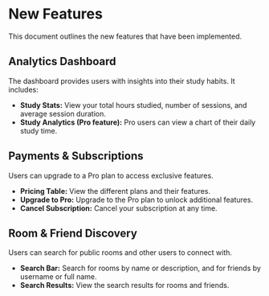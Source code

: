 # New Features

This document outlines the new features that have been implemented.

## Analytics Dashboard

The dashboard provides users with insights into their study habits. It includes:

- **Study Stats:** View your total hours studied, number of sessions, and average session duration.
- **Study Analytics (Pro feature):** Pro users can view a chart of their daily study time.

## Payments & Subscriptions

Users can upgrade to a Pro plan to access exclusive features.

- **Pricing Table:** View the different plans and their features.
- **Upgrade to Pro:** Upgrade to the Pro plan to unlock additional features.
- **Cancel Subscription:** Cancel your subscription at any time.

## Room & Friend Discovery

Users can search for public rooms and other users to connect with.

- **Search Bar:** Search for rooms by name or description, and for friends by username or full name.
- **Search Results:** View the search results for rooms and friends.
